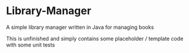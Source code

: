 # Library-Manager
A simple library manager written in Java for managing books

This is unfinished and simply contains some placeholder / template code with some unit tests
